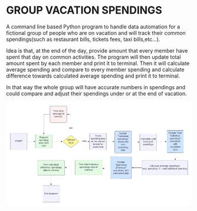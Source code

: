 # GROUP VACATION SPENDINGS

A command line based Python program to handle data automation for a fictional group of people who are on vacation and will track their common spendings(such as restaurant bills, tickets fees, taxi bills,etc...).

Idea is that, at the end of the day, provide amount that every member have spent that day on common activities. The program will then update total amount spent by each member and print it to terminal.
Then it will calculate average spending and compare to every member spending and calculate difference towards calculated average spending and print it to terminal.

In that way the whole group will have accurate numbers in spendings and could compare and adjust their spendings under or at the end of vacation.


![Alt text](/images/group-spendings.png)